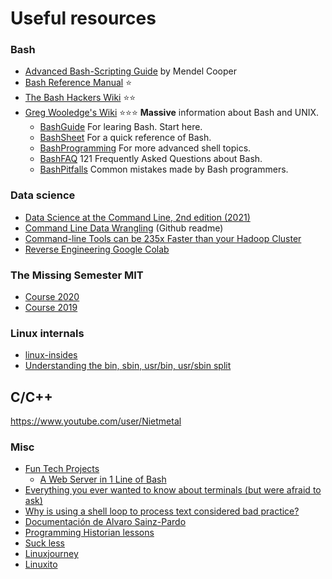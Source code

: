 # Useful resources

### Bash
- [Advanced Bash-Scripting Guide](https://linux.die.net/abs-guide) by Mendel Cooper
- [Bash Reference Manual](https://www.gnu.org/software/bash/manual/bash.html) ⭐
- [The Bash Hackers Wiki](https://wiki.bash-hackers.org) ⭐⭐
- [Greg Wooledge's Wiki](http://mywiki.wooledge.org/) ⭐⭐⭐ **Massive** information about Bash and UNIX.
	- [BashGuide](http://mywiki.wooledge.org/BashGuide) For learing Bash. Start here.
	- [BashSheet](http://mywiki.wooledge.org/BashSheet) For a quick reference of Bash.
	- [BashProgramming](http://mywiki.wooledge.org/BashProgramming) For more advanced shell topics.
	- [BashFAQ](http://mywiki.wooledge.org/BashFAQ) 121 Frequently Asked Questions about Bash.
	- [BashPitfalls](http://mywiki.wooledge.org/BashPitfalls) Common mistakes made by Bash programmers.

### Data science
- [Data Science at the Command Line, 2nd edition (2021)](https://datascienceatthecommandline.com/2e)
- [Command Line Data Wrangling](https://github.com/rufuspollock/command-line-data-wrangling) (Github readme)
- [Command-line Tools can be 235x Faster than your Hadoop Cluster](https://adamdrake.com/command-line-tools-can-be-235x-faster-than-your-hadoop-cluster.html)
- [Reverse Engineering Google Colab](https://dagshub.com/blog/reverse-engineering-google-colab)

### The Missing Semester MIT
- [Course 2020](https://missing.csail.mit.edu/2020)
- [Course 2019](https://missing.csail.mit.edu/2019)


### Linux internals
- [linux-insides](https://github.com/0xAX/linux-insides/blob/master/SUMMARY.md)
- [Understanding the bin, sbin, usr/bin, usr/sbin split](http://lists.busybox.net/pipermail/busybox/2010-December/074114.html)


## C/C++
https://www.youtube.com/user/Nietmetal


### Misc
- [Fun Tech Projects](https://funprojects.blog)
  - [A Web Server in 1 Line of Bash](https://funprojects.blog/2021/04/11/a-web-server-in-1-line-of-bash)
- [Everything you ever wanted to know about terminals (but were afraid to ask)](http://xn--rpa.cc/irl/term.html)
- [Why is using a shell loop to process text considered bad practice?](https://unix.stackexchange.com/questions/169716/why-is-using-a-shell-loop-to-process-text-considered-bad-practice)
- [Documentación de Alvaro Sainz-Pardo](http://docs.alvarosainzpardo.com)
- [Programming Historian lessons](http://programminghistorian.org/en/lessons)
- [Suck less](https://suckless.org)
- [Linuxjourney](https://linuxjourney.com)
- [Linuxito](https://www.linuxito.com)
